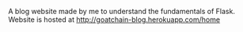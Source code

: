 A blog website made by me to understand the fundamentals of Flask. 
Website is hosted at http://goatchain-blog.herokuapp.com/home
